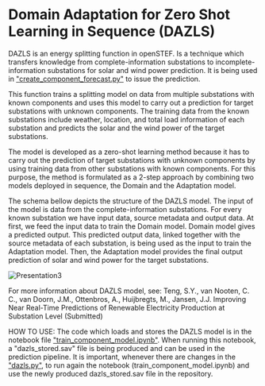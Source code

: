 <!-- Add banner here -->

# Domain Adaptation for Zero Shot Learning in Sequence (DAZLS)

DAZLS is an energy splitting function in openSTEF. Is a technique which transfers knowledge from complete-information substations to incomplete-information substations for solar and wind power prediction. It is being used in ["create_component_forecast.py"](https://github.com/OpenSTEF/openstef/blob/main/openstef/pipeline/create_component_forecast.py) to issue the prediction.

This function trains a splitting model on data from multiple substations with known components and uses this model to carry out a prediction for target substations with unknown components. The training data from the known substations include weather, location, and total load information of each substation and predicts the solar and the wind power of the target substations.

The model is developed as a zero-shot learning method because it has to carry out the prediction of target substations with unknown components by using training data from other substations with known components. For this purpose, the method is formulated as a 2-step approach by combining two models deployed in sequence, the Domain and the Adaptation model.

The schema bellow depicts the structure of the DAZLS model. The input of the model is data from the complete-information substations. For every known substation we have input data, source metadata and output data. At first, we feed the input data to train the Domain model. Domain model gives a predicted output. This predicted output data, linked together with the source metadata of each substation, is being used as the input to train the Adaptation model. Then, the Adaptation model provides the final output prediction of solar and wind power for the target substations.

![Presentation3](https://user-images.githubusercontent.com/66070103/189650328-377ebb79-e8a7-40c6-acf3-64a5bb6197a4.jpg)


For more information about DAZLS model, see: Teng, S.Y., van Nooten, C. C., van Doorn, J.M., Ottenbros, A., Huijbregts, M., Jansen, J.J.
    Improving Near Real-Time Predictions of Renewable Electricity Production at Substation Level (Submitted)

HOW TO USE:
The code which loads and stores the DAZLS model is in the notebook file ["train_component_model.ipynb"](https://github.com/Alliander/icarus-analyses/blob/new-splitting-model/analyses/energy_splitting_dazl/BetterDazls/train_component_model.ipynb). When running this notebook, a "dazls_stored.sav" file is being produced and can be used in the prediction pipeline. It is important, whenever there are changes in the ["dazls.py"](https://github.com/OpenSTEF/openstef/blob/main/openstef/model/regressors/dazls.py), to run again the notebook (train_component_model.ipynb) and use the newly produced dazls_stored.sav file in the repository.   

